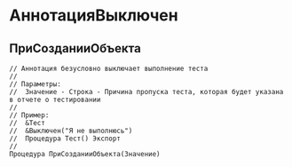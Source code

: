 # АннотацияВыключен

## ПриСозданииОбъекта

```bsl
// Аннотация безусловно выключает выполнение теста
//
// Параметры:
//  Значение - Строка - Причина пропуска теста, которая будет указана в отчете о тестировании
//
// Пример:
//  &Тест
//  &Выключен("Я не выполнюсь")
//  Процедура Тест() Экспорт
//
Процедура ПриСозданииОбъекта(Значение) 
```
